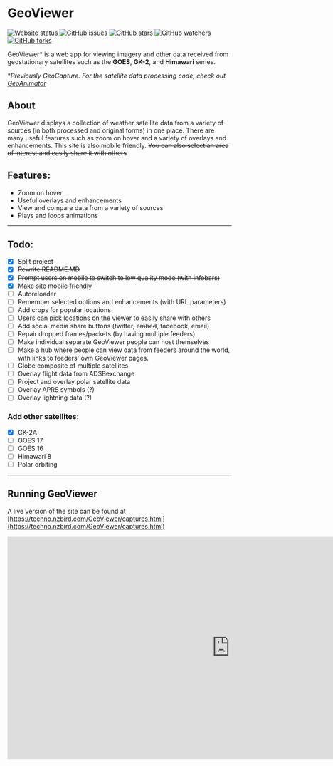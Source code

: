 # GeoViewer
[![Website status](https://img.shields.io/website-up-down-green-red/https/techno.nzbird.com/GeoViewer/captures.html.svg)](https://techno.nzbird.com/GeoViewer/captures.html)
[![GitHub issues](https://img.shields.io/github/issues/technobird22/geoviewer)](https://GitHub.com/technobird22/GeoViewer/issues/)
[![GitHub stars](https://img.shields.io/github/stars/technobird22/GeoViewer.svg?style=social&label=Star&maxAge=2592000)](https://github.com/technobird22/GeoViewer/stargazers/)
[![GitHub watchers](https://img.shields.io/github/watchers/technobird22/GeoViewer.svg?style=social&label=Watch&maxAge=2592000)](https://GitHub.com/technobird22/GeoViewer/watchers/)
[![GitHub forks](https://img.shields.io/github/forks/technobird22/GeoViewer.svg?style=social&label=Fork&maxAge=2592000)](https://GitHub.com/technobird22/GeoViewer/network/)


GeoViewer* is a web app for viewing imagery and other data received from geostationary satellites such as the **GOES**, **GK-2**, and **Himawari** series.

**Previously GeoCapture. For the satellite data processing code, check out [GeoAnimator](https://github.com/technobird22/geoanimator/)*

## About
GeoViewer displays a collection of weather satellite data from a variety of sources (in both processed and original forms) in one place. There are many useful features such as zoom on hover and a variety of overlays and enhancements. This site is also mobile friendly. <del>You can also select an area of interest and easily share it with others</del>

## Features:
- Zoom on hover
- Useful overlays and enhancements
- View and compare data from a variety of sources
- Plays and loops animations
-----

## Todo:
- [x] <del>Split project</del>
- [x] <del>Rewrite README.MD</del>
- [x] <del>Prompt users on mobile to switch to low quality mode (with infobars)</del>
- [x] <del>Make site mobile friendly</del>
- [ ] Autoreloader
- [ ] Remember selected options and enhancements (with URL parameters)
- [ ] Add crops for popular locations
- [ ] Users can pick locations on the viewer to easily share with others
- [ ] Add social media share buttons (twitter, <del>embed</del>, facebook, email)
- [ ] Repair dropped frames/packets (by having multiple feeders)
- [ ] Make individual separate GeoViewer people can host themselves
- [ ] Make a hub where people can view data from feeders around the world, with links to feeders' own GeoViewer pages.
- [ ] Globe composite of multiple satellites
- [ ] Overlay flight data from ADSBexchange
- [ ] Project and overlay polar satellite data
- [ ] Overlay APRS symbols (?)
- [ ] Overlay lightning data (?)

### Add other satellites:
- [x] GK-2A
- [ ] GOES 17
- [ ] GOES 16
- [ ] Himawari 8
- [ ] Polar orbiting

-----

## Running GeoViewer
A live version of the site can be found at [https://techno.nzbird.com/GeoViewer/captures.html](https://techno.nzbird.com/GeoViewer/captures.html)
<iframe src="https://techno.nzbird.com/GeoViewer/captures.html" width="1000" height="500" frameborder="0" allowfullscreen/>

**We are currently working on a version of GeoViewer that people can host themselves for their own station.<br>Keep tuned for that!

## Browser requirements
GeoViewer requires a relatively modern browser. Requires JavaScript to be enabled.

Tested on Chrome 88 and Firefox 84.
Site is mobile friendly, though some of the formatting becomes a bit off.
